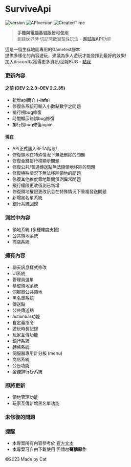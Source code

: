 # SurviveApi
![version](https://img.shields.io/badge/Version-BETA--2.2.4-blue)
![APIversion](https://img.shields.io/badge/API--Supported--Version-Bedrock--1.19.70~1.19.73+-brightgreen)
![CreatedTime](https://img.shields.io/badge/Created--Time-2023--2%2F25-orange)

> **手機與電腦基岩版皆可使用**\
> 創建世界時 切記開啟實驗性玩法 - **測試版API**功能

這是一個生存地圖專用的Gametest腳本\
提供多樣化的內容遊玩，建議為多人遊玩才能發揮到最好的效果!\
加入discord以獲得更多資訊/回報BUG - [點我](https://discord.gg/cyx5GCgu2B)

### 更新內容
#### 之前 (DEV 2.2.3~DEV 2.2.35)
- 新增api簡介 (**-info**)
- 修復各系統可輸入小數點數字之問題
- 排行榜bug修復
- 時間顯示錯誤bug修復
- 排行榜bug修復again


#### 現在
- API正式邁入BETA階段!
- 修復領地在特殊情況下無法刪除的問題
- 修復金錢排行榜顯示問題
- 修復公共/普通傳送點無法隨領地移除的問題
- 修復特殊情況下無法移除領地的問題
- 修復其他維度領地離開偵測異常問題
- 飛行權限更改偵測已新增
- 修復領地權限更改訊息在特殊情況下重複發送問題
- 新增黑名單系統
- 銀行系統回歸

### 測試中內容
- 領地系統 (多種維度支援)
- 公共領地系統
- 商店系統

### 擁有內容
- 聊天訊息樣式修改
- UI系統
- 管理員選單
- 基礎領地系統
- 伺服器公共領地
- 黑名單系統
- 傳送點
- 公共傳送點
- actionbar功能
- 自定義指令
- 遊玩時長記錄
- 玩家互傳功能
- 銀行系統
- 轉帳系統
- 伺服器專用計分板 (menu)
- 商店系統
- 公告功能
- 金錢排行榜系統
### 即將更新
- 領地管理功能
- 玩家互傳新增黑名單功能
### 未修復的問題
### 提醒
- 本專案所有內容參考於 [官方文本](https://learn.microsoft.com/en-us/minecraft/creator/scriptapi/)
- 本專案可自由下載使用 但請勿**聲稱原作**

©2023 Made by Cat
